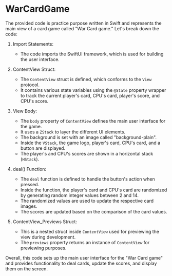 # WarCardGame

The provided code is practice purpose written in Swift and represents the main view of a card game called "War Card game." Let's break down the code:

1. Import Statements:
   - The code imports the SwiftUI framework, which is used for building the user interface.

2. ContentView Struct:
   - The `ContentView` struct is defined, which conforms to the `View` protocol.
   - It contains various state variables using the `@State` property wrapper to track the current player's card, CPU's card, player's score, and CPU's score.

3. View Body:
   - The `body` property of `ContentView` defines the main user interface for the game.
   - It uses a `ZStack` to layer the different UI elements.
   - The background is set with an image called "background-plain".
   - Inside the `VStack`, the game logo, player's card, CPU's card, and a button are displayed.
   - The player's and CPU's scores are shown in a horizontal stack (`HStack`).

4. deal() Function:
   - The `deal` function is defined to handle the button's action when pressed.
   - Inside the function, the player's card and CPU's card are randomized by generating random integer values between 2 and 14.
   - The randomized values are used to update the respective card images.
   - The scores are updated based on the comparison of the card values.

5. ContentView_Previews Struct:
   - This is a nested struct inside `ContentView` used for previewing the view during development.
   - The `previews` property returns an instance of `ContentView` for previewing purposes.

Overall, this code sets up the main user interface for the "War Card game" and provides functionality to deal cards, update the scores, and display them on the screen.
